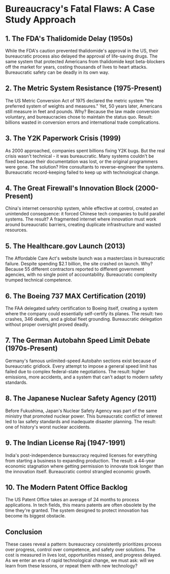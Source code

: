 # Bureaucracy's Fatal Flaws: A Case Study Approach

## 1. The FDA's Thalidomide Delay (1950s)
While the FDA's caution prevented thalidomide's approval in the US, their bureaucratic process also delayed the approval of life-saving drugs. The same system that protected Americans from thalidomide kept beta-blockers off the market for years, costing thousands of lives to heart attacks. Bureaucratic safety can be deadly in its own way.

## 2. The Metric System Resistance (1975-Present)
The US Metric Conversion Act of 1975 declared the metric system "the preferred system of weights and measures." Yet, 50 years later, Americans still measure in feet and pounds. Why? Because the law made conversion voluntary, and bureaucracies chose to maintain the status quo. Result: billions wasted in conversion errors and international trade complications.

## 3. The Y2K Paperwork Crisis (1999)
As 2000 approached, companies spent billions fixing Y2K bugs. But the real crisis wasn't technical - it was bureaucratic. Many systems couldn't be fixed because their documentation was lost, or the original programmers were gone. The solution? Hire consultants to reverse-engineer the systems. Bureaucratic record-keeping failed to keep up with technological change.

## 4. The Great Firewall's Innovation Block (2000-Present)
China's internet censorship system, while effective at control, created an unintended consequence: it forced Chinese tech companies to build parallel systems. The result? A fragmented internet where innovation must work around bureaucratic barriers, creating duplicate infrastructure and wasted resources.

## 5. The Healthcare.gov Launch (2013)
The Affordable Care Act's website launch was a masterclass in bureaucratic failure. Despite spending $2.1 billion, the site crashed on launch. Why? Because 55 different contractors reported to different government agencies, with no single point of accountability. Bureaucratic complexity trumped technical competence.

## 6. The Boeing 737 MAX Certification (2019)
The FAA delegated safety certification to Boeing itself, creating a system where the company could essentially self-certify its planes. The result: two crashes, 346 deaths, and a global fleet grounding. Bureaucratic delegation without proper oversight proved deadly.

## 7. The German Autobahn Speed Limit Debate (1970s-Present)
Germany's famous unlimited-speed Autobahn sections exist because of bureaucratic gridlock. Every attempt to impose a general speed limit has failed due to complex federal-state negotiations. The result: higher emissions, more accidents, and a system that can't adapt to modern safety standards.

## 8. The Japanese Nuclear Safety Agency (2011)
Before Fukushima, Japan's Nuclear Safety Agency was part of the same ministry that promoted nuclear power. This bureaucratic conflict of interest led to lax safety standards and inadequate disaster planning. The result: one of history's worst nuclear accidents.

## 9. The Indian License Raj (1947-1991)
India's post-independence bureaucracy required licenses for everything from starting a business to expanding production. The result: a 44-year economic stagnation where getting permission to innovate took longer than the innovation itself. Bureaucratic control strangled economic growth.

## 10. The Modern Patent Office Backlog
The US Patent Office takes an average of 24 months to process applications. In tech fields, this means patents are often obsolete by the time they're granted. The system designed to protect innovation has become its biggest obstacle.

## Conclusion
These cases reveal a pattern: bureaucracy consistently prioritizes process over progress, control over competence, and safety over solutions. The cost is measured in lives lost, opportunities missed, and progress delayed. As we enter an era of rapid technological change, we must ask: will we learn from these lessons, or repeat them with new technology? 